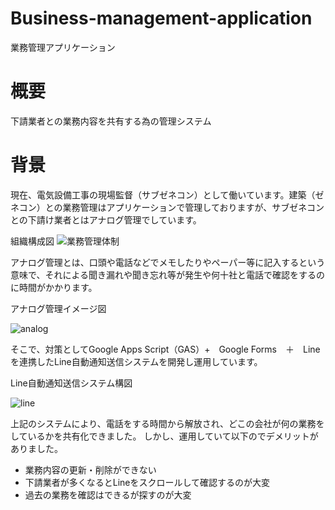 # Business-management-application
業務管理アプリケーション

# 概要
下請業者との業務内容を共有する為の管理システム

# 背景
現在、電気設備工事の現場監督（サブゼネコン）として働いています。建築（ゼネコン）との業務管理はアプリケーションで管理しておりますが、サブゼネコンとの下請け業者とはアナログ管理でしています。


組織構成図
![業務管理体制](https://user-images.githubusercontent.com/90845405/197956867-5e2f7fb5-2304-4661-b943-a199945303c8.jpg)

アナログ管理とは、口頭や電話などでメモしたりやペーパー等に記入するという意味で、それによる聞き漏れや聞き忘れ等が発生や何十社と電話で確認をするのに時間がかかります。


アナログ管理イメージ図

![analog](https://user-images.githubusercontent.com/90845405/197953637-df706a90-57e0-4cfa-b8be-838ff5170d64.jpg)

そこで、対策としてGoogle Apps Script（GAS）+　Google Forms　＋　Lineを連携したLine自動通知送信システムを開発し運用しています。


Line自動通知送信システム構図

![line](https://user-images.githubusercontent.com/90845405/197954691-cb1dbcda-2167-4ea3-898a-2f76a6a079bd.jpg)

上記のシステムにより、電話をする時間から解放され、どこの会社が何の業務をしているかを共有化できました。
しかし、運用していて以下のでデメリットがありました。

* 業務内容の更新・削除ができない
* 下請業者が多くなるとLineをスクロールして確認するのが大変
* 過去の業務を確認はできるが探すのが大変



